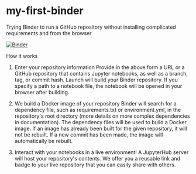 # my-first-binder

Trying Binder to run a GitHub repository without installing complicated requirements and from the browser

[![Binder](https://mybinder.org/badge_logo.svg)](https://mybinder.org/v2/gh/loic-nazaries/my-first-binder/HEAD)

How it works

1. Enter your repository information
Provide in the above form a URL or a GitHub repository that contains Jupyter notebooks, as well as a branch, tag, or commit hash. Launch will build your Binder repository. If you specify a path to a notebook file, the notebook will be opened in your browser after building.

2. We build a Docker image of your repository
Binder will search for a dependency file, such as requirements.txt or environment.yml, in the repository's root directory (more details on more complex dependencies in documentation). The dependency files will be used to build a Docker image. If an image has already been built for the given repository, it will not be rebuilt. If a new commit has been made, the image will automatically be rebuilt.

3. Interact with your notebooks in a live environment!
A JupyterHub server will host your repository's contents. We offer you a reusable link and badge to your live repository that you can easily share with others.

